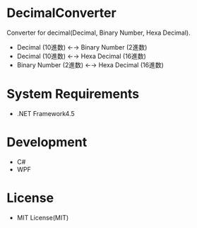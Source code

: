 # DecimalConverter
Converter for decimal(Decimal, Binary Number, Hexa Decimal).

* Decimal (10進数) ←→ Binary Number (2進数)
* Decimal (10進数) ←→ Hexa Decimal (16進数)
* Binary Number (2進数) ←→ Hexa Decimal (16進数)

# System Requirements

* .NET Framework4.5

# Development

* C#
* WPF

# License

* MIT License(MIT) 